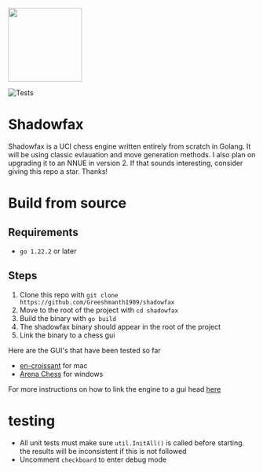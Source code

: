 <a><img src="https://github.com/user-attachments/assets/1f233586-a2c3-4838-beeb-3fcbd793ba82" height="150" width="150"></a>

![Tests](https://github.com/Greeshmanth1909/Shadowfax/actions/workflows/ci.yml/badge.svg)
# Shadowfax
Shadowfax is a UCI chess engine written entirely from scratch in Golang. It will be using classic evlauation and move generation methods. I also plan on upgrading it to an NNUE in version 2. If that sounds interesting, consider giving this repo a star. Thanks!

# Build from source

## Requirements
- `go 1.22.2` or later

## Steps
1. Clone this repo with `git clone https://github.com/Greeshmanth1909/shadowfax`
2. Move to the root of the project with  `cd shadowfax`
3. Build the binary with `go build`
4. The shadowfax binary should appear in the root of the project
5. Link the binary to a chess gui

Here are the GUI's that have been tested so far
- [en-croissant](https://github.com/franciscoBSalgueiro/en-croissant) for mac
- [Arena Chess](http://www.playwitharena.de/) for windows

For more instructions on how to link the engine to a gui head [here](linkGui.md)

# testing
- All unit tests must make sure `util.InitAll()` is called before starting. the results will be inconsistent if this is not followed
- Uncomment `checkboard` to enter debug mode

